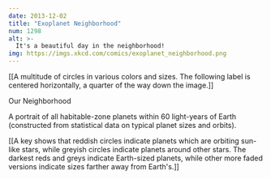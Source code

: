 ```yaml
---
date: 2013-12-02
title: "Exoplanet Neighborhood"
num: 1298
alt: >-
  It's a beautiful day in the neighborhood!
img: https://imgs.xkcd.com/comics/exoplanet_neighborhood.png
---
```

[[A multitude of circles in various colors and sizes. The following label is centered horizontally, a quarter of the way down the image.]]

Our Neighborhood

A portrait of all habitable-zone planets within 60 light-years of Earth (constructed from statistical data on typical planet sizes and orbits).

[[A key shows that reddish circles indicate planets which are orbiting sun-like stars, while greyish circles indicate planets around other stars. The darkest reds and greys indicate Earth-sized planets, while other more faded versions indicate sizes farther away from Earth's.]]

